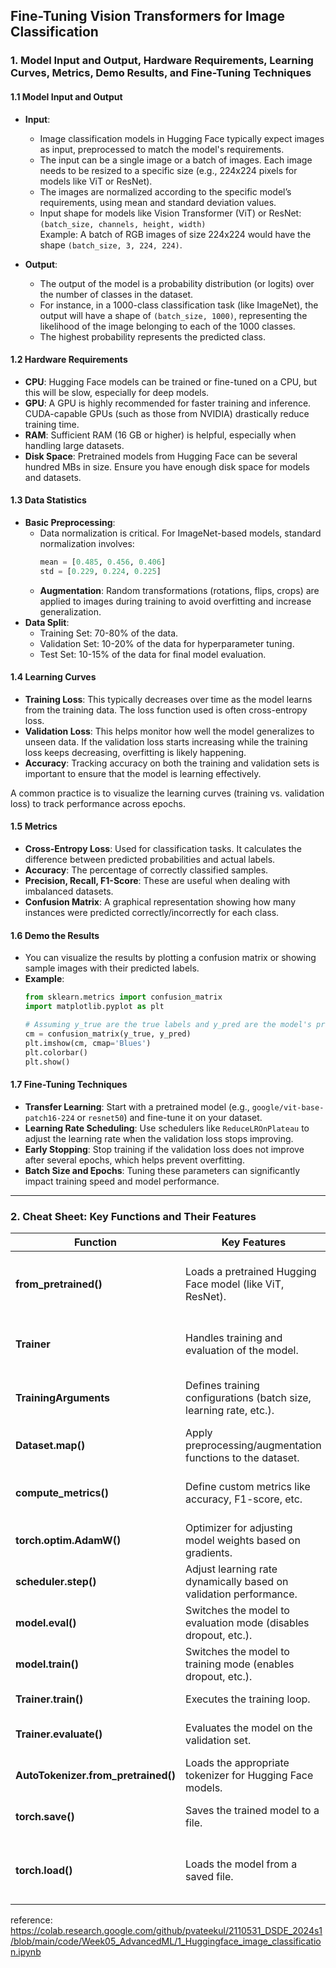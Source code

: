 ## Fine-Tuning Vision Transformers for Image Classification

### 1. **Model Input and Output, Hardware Requirements, Learning Curves, Metrics, Demo Results, and Fine-Tuning Techniques**

#### **1.1 Model Input and Output**
- **Input**:
    - Image classification models in Hugging Face typically expect images as input, preprocessed to match the model's requirements.
    - The input can be a single image or a batch of images. Each image needs to be resized to a specific size (e.g., 224x224 pixels for models like ViT or ResNet).
    - The images are normalized according to the specific model’s requirements, using mean and standard deviation values.
    - Input shape for models like Vision Transformer (ViT) or ResNet: `(batch_size, channels, height, width)`  
      Example: A batch of RGB images of size 224x224 would have the shape `(batch_size, 3, 224, 224)`.

- **Output**:
    - The output of the model is a probability distribution (or logits) over the number of classes in the dataset.
    - For instance, in a 1000-class classification task (like ImageNet), the output will have a shape of `(batch_size, 1000)`, representing the likelihood of the image belonging to each of the 1000 classes.
    - The highest probability represents the predicted class.

#### **1.2 Hardware Requirements**
- **CPU**: Hugging Face models can be trained or fine-tuned on a CPU, but this will be slow, especially for deep models.
- **GPU**: A GPU is highly recommended for faster training and inference. CUDA-capable GPUs (such as those from NVIDIA) drastically reduce training time.
- **RAM**: Sufficient RAM (16 GB or higher) is helpful, especially when handling large datasets.
- **Disk Space**: Pretrained models from Hugging Face can be several hundred MBs in size. Ensure you have enough disk space for models and datasets.

#### **1.3 Data Statistics**
- **Basic Preprocessing**:
    - Data normalization is critical. For ImageNet-based models, standard normalization involves:
      ```python
      mean = [0.485, 0.456, 0.406]
      std = [0.229, 0.224, 0.225]
      ```
    - **Augmentation**: Random transformations (rotations, flips, crops) are applied to images during training to avoid overfitting and increase generalization.
- **Data Split**:
    - Training Set: 70-80% of the data.
    - Validation Set: 10-20% of the data for hyperparameter tuning.
    - Test Set: 10-15% of the data for final model evaluation.

#### **1.4 Learning Curves**
- **Training Loss**: This typically decreases over time as the model learns from the training data. The loss function used is often cross-entropy loss.
- **Validation Loss**: This helps monitor how well the model generalizes to unseen data. If the validation loss starts increasing while the training loss keeps decreasing, overfitting is likely happening.
- **Accuracy**: Tracking accuracy on both the training and validation sets is important to ensure that the model is learning effectively.

A common practice is to visualize the learning curves (training vs. validation loss) to track performance across epochs.

#### **1.5 Metrics**
- **Cross-Entropy Loss**: Used for classification tasks. It calculates the difference between predicted probabilities and actual labels.
- **Accuracy**: The percentage of correctly classified samples.
- **Precision, Recall, F1-Score**: These are useful when dealing with imbalanced datasets.
- **Confusion Matrix**: A graphical representation showing how many instances were predicted correctly/incorrectly for each class.

#### **1.6 Demo the Results**
- You can visualize the results by plotting a confusion matrix or showing sample images with their predicted labels.
- **Example**:
  ```python
  from sklearn.metrics import confusion_matrix
  import matplotlib.pyplot as plt
  
  # Assuming y_true are the true labels and y_pred are the model's predictions
  cm = confusion_matrix(y_true, y_pred)
  plt.imshow(cm, cmap='Blues')
  plt.colorbar()
  plt.show()
  ```

#### **1.7 Fine-Tuning Techniques**
- **Transfer Learning**: Start with a pretrained model (e.g., `google/vit-base-patch16-224` or `resnet50`) and fine-tune it on your dataset.
- **Learning Rate Scheduling**: Use schedulers like `ReduceLROnPlateau` to adjust the learning rate when the validation loss stops improving.
- **Early Stopping**: Stop training if the validation loss does not improve after several epochs, which helps prevent overfitting.
- **Batch Size and Epochs**: Tuning these parameters can significantly impact training speed and model performance.

---

### 2. **Cheat Sheet: Key Functions and Their Features**

| **Function**             | **Key Features**                                                                 | **Input**                                                                            | **Output**                                                 |
|--------------------------|----------------------------------------------------------------------------------|--------------------------------------------------------------------------------------|------------------------------------------------------------|
| **from_pretrained()**     | Loads a pretrained Hugging Face model (like ViT, ResNet).                         | Model name (e.g., `google/vit-base-patch16-224`)                                     | Pretrained model ready for fine-tuning or inference         |
| **Trainer**               | Handles training and evaluation of the model.                                    | Model, optimizer, dataset, metrics                                                   | Trained model, evaluation metrics                           |
| **TrainingArguments**     | Defines training configurations (batch size, learning rate, etc.).                | Batch size, epochs, learning rate, etc.                                              | Configured arguments for training                           |
| **Dataset.map()**         | Apply preprocessing/augmentation functions to the dataset.                        | Preprocessing function, dataset                                                      | Transformed dataset                                         |
| **compute_metrics()**     | Define custom metrics like accuracy, F1-score, etc.                               | Predictions, labels                                                                  | Computed metrics like accuracy, F1-score                    |
| **torch.optim.AdamW()**   | Optimizer for adjusting model weights based on gradients.                         | Model parameters, learning rate                                                      | Optimizer                                                   |
| **scheduler.step()**      | Adjust learning rate dynamically based on validation performance.                 | Current validation loss or epoch                                                     | Updated learning rate                                       |
| **model.eval()**          | Switches the model to evaluation mode (disables dropout, etc.).                   | None                                                                                 | Model in evaluation mode                                    |
| **model.train()**         | Switches the model to training mode (enables dropout, etc.).                     | None                                                                                 | Model in training mode                                      |
| **Trainer.train()**       | Executes the training loop.                                                       | None                                                                                 | Trained model                                               |
| **Trainer.evaluate()**    | Evaluates the model on the validation set.                                        | None                                                                                 | Evaluation metrics like accuracy                            |
| **AutoTokenizer.from_pretrained()** | Loads the appropriate tokenizer for Hugging Face models.                | Model name (e.g., `bert-base-uncased`)                                               | Tokenizer                                                   |
| **torch.save()**          | Saves the trained model to a file.                                                | Model parameters, file path                                                          | Saved model                                                 |
| **torch.load()**          | Loads the model from a saved file.                                                | File path                                                                            | Loaded model ready for inference or further training         |


reference:  
https://colab.research.google.com/github/pvateekul/2110531_DSDE_2024s1/blob/main/code/Week05_AdvancedML/1_Huggingface_image_classification.ipynb
